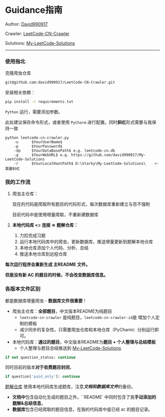 # Guidance指南

Author: [David990917](https://github.com/david990917)

Crawler: [LeetCode-CN-Crawler](https://github.com/david990917/LeetCode-CN-Crawler)

Solutions: [My-LeetCode-Solutions](https://github.com/david990917/My-LeetCode-Solutions)

---

### 使用指北

克隆爬虫仓库

```bash
git@github.com:david990917/LeetCode-CN-Crawler.git
```

安装相关依赖：

```bash
pip install -r requirements.txt
```

`Python` 运行，需要添加参数。

此处建议保存命令形式，或者使用 `PyCharm` 进行配置。同时**斜杠**形式需要与我保持一致

```
python leetcode-cn-crawler.py
	-u		$YourUserName$
	-p		$YourPassword$
	-dp		$YourDataBasePath$ e.g. leetcode-cn.db
	-g		$YourWebURL$ e.g. https://github.com/david990917/My-LeetCode-Solutions
	-r      $YourLocalRootPath$ D:\Starky\My-LeetCode-Solutions\    <-需要斜杠
```

### 我的工作流

1. 爬虫主仓库：

   现在的代码是爬取所有题目的代码形式，每次数据库重新建立与否不强制

   目前代码中是使用增量爬取，不重新建数据库

2. **本地代码库 <= 连接 => 题解仓库：**

   1. 力扣完成习题
   2. 运行本地代码库中的爬虫，更新数据库，推送增量更新到题解本地仓库
   3. 本地仓库添加个人代码、分析、总结
   4. 推送本地仓库到远程仓库

**每次运行程序会重新生成 主README 文件。**

**但是没有新 AC 的题目的时候，不会改变数据库信息。**

### 各版本文件区别

都是数据库增量爬虫 - **数据库文件很重要**！

- 爬虫主仓库：**全部题目**，中文版本README为纯题目
  - `leetcode-cn-crawler` 是纯题目，`leetcode-cn-crawler-id`是 增加个人定制的模板
  - 减少同步的复杂性，只需要爬虫仓库和本地仓库（PyCharm）分别运行即可。
- 本地代码库：**通过的题目**，中文版本README为**题目 + 个人整理与总结模板**
  - 个人整理与题目总结推送到 [My-LeetCode-Solutions](https://github.com/david990917/My-LeetCode-Solutions)

```python
if not question_status: continue
```

同时目前的版本**对于收费题目封闭**。

```python
if question['paid_only']: continue
```

[题解仓库](https://github.com/david990917/My-LeetCode-Solutions) 使用本地代码库生成题库，注意***文档和数据库文件***的备份。

- **文档中**包含自动化生成的题目之外，``README` 中同时包含了我**手动添加的题解&总结信息**。
- **数据库**包含已经爬取的题目信息，在我的代码库中是已经 `AC` 的题目记录。